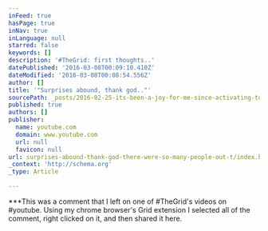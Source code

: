 ```yaml
---
inFeed: true
hasPage: true
inNav: true
inLanguage: null
starred: false
keywords: []
description: '#TheGrid: first thoughts..'
datePublished: '2016-03-08T00:09:10.410Z'
dateModified: '2016-03-08T00:08:54.556Z'
author: []
title: '"Surprises abound, thank god.."'
sourcePath: _posts/2016-02-25-its-been-a-joy-for-me-since-activating-today-your-opinions.md
published: true
authors: []
publisher:
  name: youtube.com
  domain: www.youtube.com
  url: null
  favicon: null
url: surprises-abound-thank-god-there-were-so-many-people-out-t/index.html
_context: 'http://schema.org'
_type: Article

---
```

\*\*\*This was a comment that I left on one of \#TheGrid's videos on \#youtube. Using my chrome browser's Grid extension I selected all of the comment, right clicked on it, and then shared it here.